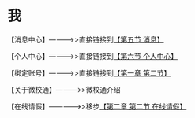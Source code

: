# 我

【消息中心】————>>直接链接到[【第五节 消息】](xiaoxi.md)

【个人中心】————>>直接链接到[【第六节 个人中心】](gerenzhongxin.md)

【绑定账号】————>>直接链接到[【第一章 第二节】](bangdingzhanghao.md)

【关于微校通】————>>微校通介绍

【在线请假】—————>>移步[【第二章 第二节 在线请假】](2/zaixianqingjia.html)